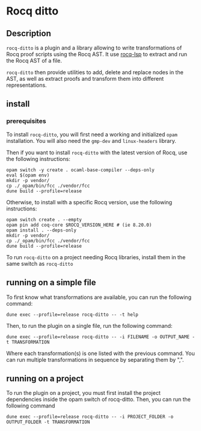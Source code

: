 # Rocq ditto

## Description

`rocq-ditto` is a plugin and a library allowing to write transformations of Rocq proof scripts using the Rocq AST.
It use [rocq-lsp](https://github.com/ejgallego/coq-lsp) to extract and run the Rocq AST of a file.

`rocq-ditto` then provide utilities to add, delete and replace nodes in the AST, as well as extract proofs and 
transform them into different representations.

## install


### prerequisites

To install `rocq-ditto`, you will first need a working and initialized `opam` installation.
You will also need the `gmp-dev` and `linux-headers` library.

Then if you want to install `rocq-ditto` with the latest version of Rocq, use the following instructions:
```shell
opam switch -y create . ocaml-base-compiler --deps-only
eval $(opam env)
mkdir -p vendor/
cp ./_opam/bin/fcc ./vendor/fcc
dune build --profile=release
```
Otherwise, to install with a specific Rocq version, use the following instructions:
```shell
opam switch create . --empty
opam pin add coq-core $ROCQ_VERSION_HERE # (ie 8.20.0)
opam install . --deps-only
mkdir -p vendor/
cp ./_opam/bin/fcc ./vendor/fcc
dune build --profile=release
```

To run `rocq-ditto` on a project needing Rocq libraries, install them in the same switch as `rocq-ditto`

## running on a simple file

To first know what transformations are available, you can run the following command:

``` shell
dune exec --profile=release rocq-ditto -- -t help
```

Then, to run the plugin on a single file, run the following command:

```shell
dune exec --profile=release rocq-ditto -- -i FILENAME -o OUTPUT_NAME -t TRANSFORMATION
```
Where each transformation(s) is one listed with the previous command. You can run multiple transformations in sequence by separating them by ",".

## running on a project

To run the plugin on a project, you must first install the project dependencies inside the opam switch of rocq-ditto.
Then, you can run the following command
```shell
dune exec --profile=release rocq-ditto -- -i PROJECT_FOLDER -o OUTPUT_FOLDER -t TRANSFORMATION
```

